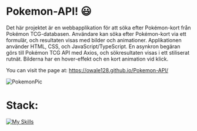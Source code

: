 # Pokemon-API! 😃

Det här projektet är en webbapplikation för att söka efter Pokémon-kort från Pokémon TCG-databasen. Användare kan söka efter Pokémon-kort via ett formulär, och resultaten visas med bilder och animationer. Applikationen använder HTML, CSS, och JavaScript/TypeScript. En asynkron begäran görs till Pokémon TCG API med Axios, och sökresultaten visas i ett stiliserat rutnät. Bilderna har en hover-effekt och en kort animation vid klick.

You can visit the page at: https://owale128.github.io/Pokemon-API/

![PokemonPic](https://github.com/user-attachments/assets/2b4cda1b-05a1-4540-a862-ad4569c18fb2)

# Stack: 
[![My Skills](https://skillicons.dev/icons?i=html,css,js,ts)](https://skillicons.dev)
